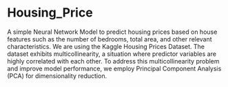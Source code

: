 # Housing_Price
A simple Neural Network Model to predict housing prices based on house features such as the number of bedrooms, total area, and other relevant characteristics. We are using the Kaggle Housing Prices Dataset. The dataset exhibits multicollinearity, a situation where predictor variables are highly correlated with each other. To address this multicollinearity problem and improve model performance, we employ Principal Component Analysis (PCA) for dimensionality reduction.
